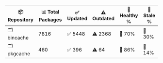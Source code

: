 | 📦 Repository | 📊 Total Packages | ✅ Updated | ⚠️ Outdated | 💚 Healthy % | 🔴 Stale % |
|---------------|-------------------|------------|-------------|-------------|------------|
| 🗂️ bincache | 7816 | ✅ 5448 | ⚠️ 2368 | 💚 70% | 🔴 30% |
| 🗂️ pkgcache | 460 | ✅ 396 | ⚠️ 64 | 💚 86% | 🔴 14% |

